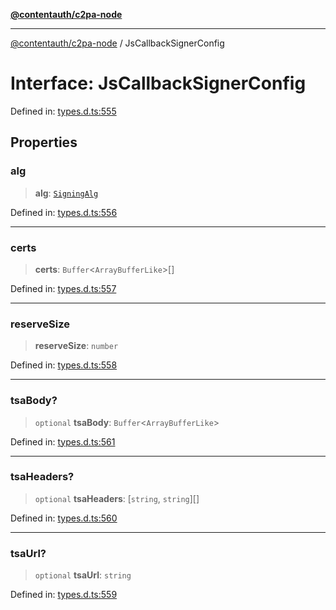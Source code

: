 [**@contentauth/c2pa-node**](../README.md)

***

[@contentauth/c2pa-node](../README.md) / JsCallbackSignerConfig

# Interface: JsCallbackSignerConfig

Defined in: [types.d.ts:555](https://github.com/contentauth/c2pa-node-v2/blob/280e70a4878b95c480efb475988df1206fe5da39/js-src/types.d.ts#L555)

## Properties

### alg

> **alg**: [`SigningAlg`](../type-aliases/SigningAlg.md)

Defined in: [types.d.ts:556](https://github.com/contentauth/c2pa-node-v2/blob/280e70a4878b95c480efb475988df1206fe5da39/js-src/types.d.ts#L556)

***

### certs

> **certs**: `Buffer`\<`ArrayBufferLike`\>[]

Defined in: [types.d.ts:557](https://github.com/contentauth/c2pa-node-v2/blob/280e70a4878b95c480efb475988df1206fe5da39/js-src/types.d.ts#L557)

***

### reserveSize

> **reserveSize**: `number`

Defined in: [types.d.ts:558](https://github.com/contentauth/c2pa-node-v2/blob/280e70a4878b95c480efb475988df1206fe5da39/js-src/types.d.ts#L558)

***

### tsaBody?

> `optional` **tsaBody**: `Buffer`\<`ArrayBufferLike`\>

Defined in: [types.d.ts:561](https://github.com/contentauth/c2pa-node-v2/blob/280e70a4878b95c480efb475988df1206fe5da39/js-src/types.d.ts#L561)

***

### tsaHeaders?

> `optional` **tsaHeaders**: \[`string`, `string`\][]

Defined in: [types.d.ts:560](https://github.com/contentauth/c2pa-node-v2/blob/280e70a4878b95c480efb475988df1206fe5da39/js-src/types.d.ts#L560)

***

### tsaUrl?

> `optional` **tsaUrl**: `string`

Defined in: [types.d.ts:559](https://github.com/contentauth/c2pa-node-v2/blob/280e70a4878b95c480efb475988df1206fe5da39/js-src/types.d.ts#L559)
